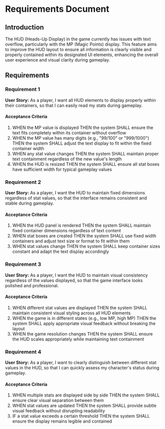 # Requirements Document

## Introduction

The HUD (Heads-Up Display) in the game currently has issues with text overflow, particularly with the MP (Magic Points) display. This feature aims to improve the HUD layout to ensure all information is clearly visible and properly contained within its designated UI elements, enhancing the overall user experience and visual clarity during gameplay.

## Requirements

### Requirement 1

**User Story:** As a player, I want all HUD elements to display properly within their containers, so that I can easily read my stats during gameplay.

#### Acceptance Criteria

1. WHEN the MP value is displayed THEN the system SHALL ensure the text fits completely within its container without overflow
2. WHEN the MP value has many digits (e.g., "99/100" or "999/1000") THEN the system SHALL adjust the text display to fit within the fixed container width
3. WHEN any stat value changes THEN the system SHALL maintain proper text containment regardless of the new value's length
4. WHEN the HUD is resized THEN the system SHALL ensure all stat boxes have sufficient width for typical gameplay values

### Requirement 2

**User Story:** As a player, I want the HUD to maintain fixed dimensions regardless of stat values, so that the interface remains consistent and stable during gameplay.

#### Acceptance Criteria

1. WHEN the HUD panel is rendered THEN the system SHALL maintain fixed container dimensions regardless of text content
2. WHEN stat boxes are created THEN the system SHALL use fixed width containers and adjust text size or format to fit within them
3. WHEN stat values change THEN the system SHALL keep container sizes constant and adapt the text display accordingly

### Requirement 3

**User Story:** As a player, I want the HUD to maintain visual consistency regardless of the values displayed, so that the game interface looks polished and professional.

#### Acceptance Criteria

1. WHEN different stat values are displayed THEN the system SHALL maintain consistent visual styling across all HUD elements
2. WHEN the game is in different states (e.g., low MP, high MP) THEN the system SHALL apply appropriate visual feedback without breaking the layout
3. WHEN the game resolution changes THEN the system SHALL ensure the HUD scales appropriately while maintaining text containment

### Requirement 4

**User Story:** As a player, I want to clearly distinguish between different stat values in the HUD, so that I can quickly assess my character's status during gameplay.

#### Acceptance Criteria

1. WHEN multiple stats are displayed side by side THEN the system SHALL ensure clear visual separation between them
2. WHEN stat values are updated THEN the system SHALL provide subtle visual feedback without disrupting readability
3. IF a stat value exceeds a certain threshold THEN the system SHALL ensure the display remains legible and contained